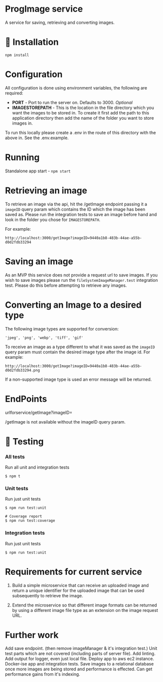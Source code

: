 # ProgImage service 

A service for saving, retrieving and converting images.

# :floppy_disk: Installation

`npm install`

# Configuration

All configuration is done using environment variables, the following are required:

- **PORT** - Port to run the server on. Defaults to 3000. _Optional_
- **IMAGESTOREPATH** - This is the location in the file directory which you want the images to be stored in. To create it first add the path to this application directory then add the name of the folder you want to store images in.

To run this locally please create a .env in the route of this directory with the above in. See the .env.example. 

# Running

Standalone app start - `npm start`

# Retrieving an image 

To retrieve an image via the api, hit the /getImage endpoint passing it a `imageID` query param which contains the ID which the image has been saved as. Please run the integration tests to save an image before hand and look in the folder you chose for `IMAGESTOREPATH`.

For example:

`http://localhost:3000/getImage?imageID=9440a1b8-483b-44ae-a55b-d0d2fdb33294`

# Saving an image 

As an MVP this service does not provide a request url to save images. If you wish to save images please run the `fileSystemImageManager.test` integration test. Please do this before attempting to retrieve any images.

# Converting an Image to a desired type

The following image types are supported for conversion:
```
'jpeg', 'png', 'webp', 'tiff', 'gif'
```

To receive an image as a type different to what it was saved as the `imageID` query param must contain the desired image type after the image id. For example:

`http://localhost:3000/getImage?imageID=9440a1b8-483b-44ae-a55b-d0d2fdb33294.png`

If a non-supported image type is used an error message will be returned.

# EndPoints 

urlforservice/getImage?imageID=

/getImage is not available without the imageID query param.

# :vertical_traffic_light: Testing

### All tests

Run all unit and integration tests

```
$ npm t
```

### Unit tests

Run just unit tests

```
$ npm run test:unit

# Coverage report
$ npm run test:coverage
```

### Integration tests

Run just unit tests

```
$ npm run test:unit
```

# Requirements for current service

1.  Build a simple microservice that can receive an uploaded image and return a unique identifier for the uploaded image that can be used subsequently to retrieve the image. 

2.  Extend the microservice so that different image formats can be returned by using a different image file type as an extension on the image request URL.

# Further work

Add save endpoint. (then remove imageManager & it's integration test.)
Unit test parts which are not covered (including parts of server file).
Add linting.
Add output for logger, even just local file.
Deploy app to aws ec2 instance.
Docker-ise app and integration tests. 
Save images to a relational database once more images are being stored and performance is effected. Can get performance gains from it's indexing. 